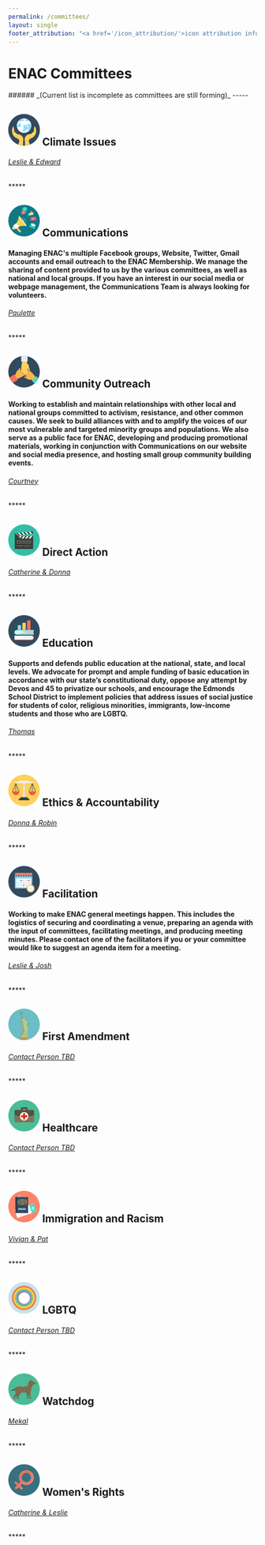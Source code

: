 ```yaml
---
permalink: /committees/
layout: single
footer_attribution: "<a href='/icon_attribution/'>icon attribution info</a>"
---
```

<h1>ENAC Committees</h1>
######  _(Current list is incomplete as committees are still forming)_
-----

<h2><img src="/assets/images/022-planet-earth.png"> Climate Issues</h2>
<h6><a href="mailto:climate.edmondsnac@gmail.com?subject=Climate Committee"><i class="fa fa-envelope-o" aria-hidden="true"></i> Leslie & Edward</a></h6>
*****
<h2><img src="/assets/images/009-communications.png"> Communications</h2>
<p><h4> Managing ENAC's multiple Facebook groups, Website, Twitter, Gmail accounts and email outreach to the ENAC Membership.  We manage the sharing of content provided to us by the various committees, as well as national and local groups.  If you have an interest in our social media or webpage management, the Communications Team is always looking for volunteers.</h4></p>
<h6><a href="mailto:communications.edmondsnac@gmail.com?subject=Communications Committee"><i class="fa fa-envelope-o" aria-hidden="true"></i> Paulette</a></h6>
*****
<h2><img src="/assets/images/021-teamwork.png"> Community Outreach</h2>
<p><h4>Working to establish and maintain relationships with other local and national groups committed to activism, resistance, and other common causes. We seek to build alliances with and to amplify the voices of our most vulnerable and targeted minority groups and populations. We also serve as a public face for ENAC, developing and producing promotional materials, working in conjunction with Communications on our website and social media presence, and hosting small group community building events.</h4></p>
<h6><a href="mailto:outreach.edmondsnac@gmail.com?subject=Community Outreach Committee"><i class="fa fa-envelope-o" aria-hidden="true"></i> Courtney</a></h6>
*****
<h2><img src="/assets/images/003-clapperboard.png"> Direct Action</h2>
<h6><a href="mailto:direcoaction.edmondsnac@gmail.com?subject=Direct Action Committee"><i class="fa fa-envelope-o" aria-hidden="true"></i> Catherine & Donna</a></h6>
*****
<h2><img src="/assets/images/017-books.png"> Education</h2>
<p><h4>Supports and defends public education at the national, state, and local levels. We advocate for prompt and ample funding of basic education in accordance with our state’s constitutional duty, oppose any attempt by Devos and 45 to privatize our schools, and encourage the Edmonds School District to implement policies that address issues of social justice for students of color, religious minorities, immigrants, low-income students and those who are LGBTQ.</h4></p>
<h6><a href="mailto:education.edmondsnac@gmail.com?subject=Education Committee"><i class="fa fa-envelope-o" aria-hidden="true"></i> Thomas</a></h6>
*****
<h2><img src="/assets/images/014-balance.png"> Ethics & Accountability</h2>
<h6><a href="mailto:ethics.edmondsnac@gmail.com?subject=Ethics & Accountability Committee"><i class="fa fa-envelope-o" aria-hidden="true"></i> Donna & Robin</a></h6>
*****
<h2><img src="/assets/images/004-time.png"> Facilitation</h2>
<p><h4>Working to make ENAC general meetings happen. This includes the logistics of securing and coordinating a venue, preparing an agenda with the input of committees, facilitating meetings, and producing meeting minutes. Please contact one of the facilitators if you or your committee would like to suggest an agenda item for a meeting.</h4></p>
<h6><a href="mailto:facilitation.edmondsnac@gmail.com?subject=Facilitation Committee"><i class="fa fa-envelope-o" aria-hidden="true"></i> Leslie & Josh</a></h6>
*****
<h2><img src="/assets/images/023-statue-of-liberty.png"> First Amendment</h2>
<h6><a href="mailto:firstamendment.edmondsnac@gmail.com?subject=First Amendment Committee"><i class="fa fa-envelope-o" aria-hidden="true"></i> Contact Person TBD</a></h6>
*****
<h2><img src="/assets/images/027-first-aid-kit.png"> Healthcare</h2>
<h6><a href="mailto:healthcare.edmondsnac@gmail.com?subject=Healthcare Committee"><i class="fa fa-envelope-o" aria-hidden="true"></i> Contact Person TBD</a></h6>
*****
<h2><img src="/assets/images/029-technology-1.png"> Immigration and Racism</h2>
<h6><a href="mailto:immigrationracism.edmondsnac@gmail.com?subject=Immigration & Racism Committee"><i class="fa fa-envelope-o" aria-hidden="true"></i> Vivian & Pat</a></h6>
*****
<h2><img src="/assets/images/011-rainbow.png"> LGBTQ</h2>
<h6><a href="mailto:lgbtq.edmondsnac@gmail.com?subject=LGBTQ Committee"><i class="fa fa-envelope-o" aria-hidden="true"></i> Contact Person TBD</a></h6>
*****
<h2><img src="/assets/images/002-dog.png"> Watchdog</h2>
<h6><a href="mailto:watchdog.edmondsnac@gmail.com?subject=Watchdog Committee"><i class="fa fa-envelope-o" aria-hidden="true"></i> Mekal</a></h6>
*****
<h2><img src="/assets/images/028-sign.png"> Women's Rights</h2>
<h6><a href="mailto:womensrights.edmondsnac@gmail.com?subject=Women's Rights Committee"><i class="fa fa-envelope-o" aria-hidden="true"></i> Catherine & Leslie</a></h6>
*****

